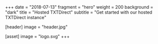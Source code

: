 +++
date = "2018-07-13"
fragment = "hero"
weight = 200
background = "dark"
title = "Hosted TXTDirect"
subtitle = "Get started with our hosted TXTDirect instance"

[header]
  image = "header.jpg"

[asset]
  image = "logo.svg"
+++

